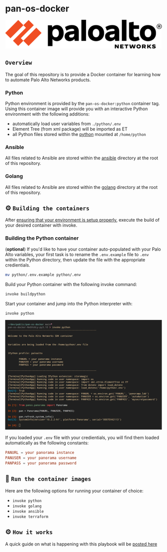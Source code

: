 # pan-os-docker

[![N|Solid](./images/paloaltonetworks_logo.png)](https://www.paloaltonetworks.com/)

## `Overview`

The goal of this repository is to provide a Docker container for learning how to automate Palo Alto Networks products.

### Python

Python environment is provided by the `pan-os-docker:python` container tag. Using this container image will provide you with an interactive Python environment with the following additions:

- automatically load user variables from `./python/.env`
- Element Tree (from xml package) will be imported as ET
- all Python files stored within the [python](./python/) mounted at `/home/python`

### Ansible

All files related to Ansible are stored within the [ansible](./ansible/) directory at the root of this repository.

### Golang

All files related to Ansible are stored within the [golang](./golang/) directory at the root of this repository.

## ⚙️ `Building the containers`

After [ensuring that your environment is setup properly](./docs/environment.md), execute the build of your desired container with invoke.

### Building the Python container

(**optional**)
If you'd like to have your container auto-populated with your Palo Alto variables, your first task is to rename the `.env.example` file to `.env` within the Python directory, then update the file with the appropriate credientials.

```bash
mv python/.env.example python/.env
```

Build your Python container with the following invoke command:

```bash
invoke buildpython
```

Start your container and jump into the Python interpreter with:

```bash
invoke python
```

![invoke python](images/invoke_python.png)

If you loaded your `.env` file with your credientials, you will find them loaded automatically as the following constants:

```conf
PANURL = your panorama instance
PANUSER = your panorama username
PANPASS = your panorama password
```

## 🚀 `Run the container images`

Here are the following options for running your container of choice:

- `invoke python`
- `invoke golang`
- `invoke ansible`
- `invoke terraform`

## ⚙️ `How it works`

A quick guide on what is happening with this playbook will be [posted here](./docs/howitworks.md)
